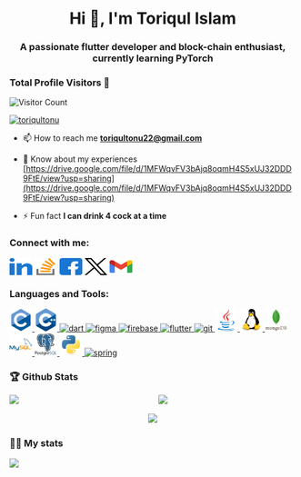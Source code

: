 <h1 align="center">Hi 👋, I'm Toriqul Islam</h1>
<h3 align="center">A passionate flutter developer and block-chain enthusiast, currently learning PyTorch</h3>

### Total Profile Visitors 👀
<img src="https://profile-counter.glitch.me/toriqultonu/count.svg" alt="Visitor Count"/>


<p align="left"> <a href="https://github.com/ryo-ma/github-profile-trophy"><img src="https://github-profile-trophy.vercel.app/?username=toriqultonu" alt="toriqultonu" /></a> </p>


- 📫 How to reach me **toriqultonu22@gmail.com**

- 📄 Know about my experiences [https://drive.google.com/file/d/1MFWqvFV3bAjq8oqmH4S5xUJ32DDD9FtE/view?usp=sharing](https://drive.google.com/file/d/1MFWqvFV3bAjq8oqmH4S5xUJ32DDD9FtE/view?usp=sharing)

- ⚡ Fun fact **I can drink 4 cock at a time**

<h3 align="left">Connect with me:</h3>
<p align="left">
<a href="https://www.linkedin.com/in/toriqul-islam-t-9b6000133/" target="blank"><img align="center" src="https://raw.githubusercontent.com/toriqultonu/toriqultonu/2c16126847f49da858aa6040722b57b8d9ed20f6/svgs/linked-in-alt.svg" alt="toriqul islam tonu" height="30" width="40" /></a>
<a href="https://stackoverflow.com/users/toriqultonu" target="blank"><img align="center" src="https://raw.githubusercontent.com/toriqultonu/toriqultonu/2c16126847f49da858aa6040722b57b8d9ed20f6/svgs/stack-overflow.svg" alt="toriqultonu" height="30" width="40" /></a>
<a href="https://www.facebook.com/toriqul.tonu" target="blank"><img align="center" src="https://raw.githubusercontent.com/toriqultonu/toriqultonu/2c16126847f49da858aa6040722b57b8d9ed20f6/svgs/facebook.svg" alt="toriqul islam tonu" height="30" width="40" /></a>
<a href="https://twitter.com/ToriqulTonu" target="blank"><img align="center" src="https://raw.githubusercontent.com/toriqultonu/toriqultonu/2c16126847f49da858aa6040722b57b8d9ed20f6/svgs/logo-x-twitter.svg" height="30" width="40" /></a>
<a href="mailto:toriqultonu22@gmail.com" target="blank"><img align="center" src="https://raw.githubusercontent.com/toriqultonu/toriqultonu/2c16126847f49da858aa6040722b57b8d9ed20f6/svgs/google-gmail.svg" height="30" width="40" /></a>
</p>

<h3 align="left">Languages and Tools:</h3>
<p align="left"> <a href="https://www.cprogramming.com/" target="_blank" rel="noreferrer"> <img src="https://raw.githubusercontent.com/devicons/devicon/master/icons/c/c-original.svg" alt="c" width="40" height="40"/> </a> <a href="https://www.w3schools.com/cpp/" target="_blank" rel="noreferrer"> <img src="https://raw.githubusercontent.com/devicons/devicon/master/icons/cplusplus/cplusplus-original.svg" alt="cplusplus" width="40" height="40"/> </a> <a href="https://dart.dev" target="_blank" rel="noreferrer"> <img src="https://www.vectorlogo.zone/logos/dartlang/dartlang-icon.svg" alt="dart" width="40" height="40"/> </a> <a href="https://www.figma.com/" target="_blank" rel="noreferrer"> <img src="https://www.vectorlogo.zone/logos/figma/figma-icon.svg" alt="figma" width="40" height="40"/> </a> <a href="https://firebase.google.com/" target="_blank" rel="noreferrer"> <img src="https://www.vectorlogo.zone/logos/firebase/firebase-icon.svg" alt="firebase" width="40" height="40"/> </a> <a href="https://flutter.dev" target="_blank" rel="noreferrer"> <img src="https://www.vectorlogo.zone/logos/flutterio/flutterio-icon.svg" alt="flutter" width="40" height="40"/> </a> <a href="https://git-scm.com/" target="_blank" rel="noreferrer"> <img src="https://www.vectorlogo.zone/logos/git-scm/git-scm-icon.svg" alt="git" width="40" height="40"/> </a> <a href="https://www.java.com" target="_blank" rel="noreferrer"> <img src="https://raw.githubusercontent.com/devicons/devicon/master/icons/java/java-original.svg" alt="java" width="40" height="40"/> </a> <a href="https://www.linux.org/" target="_blank" rel="noreferrer"> <img src="https://raw.githubusercontent.com/devicons/devicon/master/icons/linux/linux-original.svg" alt="linux" width="40" height="40"/> </a> <a href="https://www.mongodb.com/" target="_blank" rel="noreferrer"> <img src="https://raw.githubusercontent.com/devicons/devicon/master/icons/mongodb/mongodb-original-wordmark.svg" alt="mongodb" width="40" height="40"/> </a> <a href="https://www.mysql.com/" target="_blank" rel="noreferrer"> <img src="https://raw.githubusercontent.com/devicons/devicon/master/icons/mysql/mysql-original-wordmark.svg" alt="mysql" width="40" height="40"/> </a> <a href="https://www.postgresql.org" target="_blank" rel="noreferrer"> <img src="https://raw.githubusercontent.com/devicons/devicon/master/icons/postgresql/postgresql-original-wordmark.svg" alt="postgresql" width="40" height="40"/> </a> <a href="https://www.python.org" target="_blank" rel="noreferrer"> <img src="https://raw.githubusercontent.com/devicons/devicon/master/icons/python/python-original.svg" alt="python" width="40" height="40"/> </a> <a href="https://spring.io/" target="_blank" rel="noreferrer"> <img src="https://www.vectorlogo.zone/logos/springio/springio-icon.svg" alt="spring" width="40" height="40"/> </a> </p>

<!-- <p><img align="left" src="https://github-readme-stats.vercel.app/api/top-langs?username=toriqultonu&show_icons=true&locale=en&layout=compact" alt="toriqultonu" /></p> -->

### 🏆 Github Stats

  <img  src="https://github-readme-stats.vercel.app/api?username=toriqultonu&show_icons=true&hide_border=true&theme=dark" width="48%" align="right" >
  <img  src="https://github-readme-streak-stats.herokuapp.com/?user=toriqultonu&theme=dark&show_icons=true&hide_border=true" width="48%" >

  <p align="center">
    <img src = "https://github-readme-stats.vercel.app/api/top-langs/?username=toriqultonu&theme=dark&show_icons=true&hide_border=true&layout=compact" width="48%"/>
  </p>

<!-- <p>&nbsp;<img align="center" src="https://github-readme-stats.vercel.app/api?username=toriqultonu&show_icons=true&locale=en" alt="toriqultonu" /></p>

<p><img align="center" src="https://github-readme-streak-stats.herokuapp.com/?user=toriqultonu&" alt="toriqultonu" /></p> -->

### 👨‍💻 My stats
<img src = "https://metrics.lecoq.io/toriqultonu?template=classic&base.header=0&base.activity=0&base.community=0&base.repositories=0&base.metadata=0&isocalendar=1&achievements=1&stackoverflow=1&people=1&isocalendar.duration=full-year&people.limit=28&people.size=28&people.types=followers&people.identicons=false&people.shuffle=false&achievements.threshold=C&achievements.secrets=true&achievements.limit=0&stackoverflow.user=11928455&stackoverflow.sections=answers-top%2C%20questions-recent&stackoverflow.limit=2&stackoverflow.lines=4&stackoverflow.lines.snippet=2&config.timezone=Asia%2FDhaka"/>
